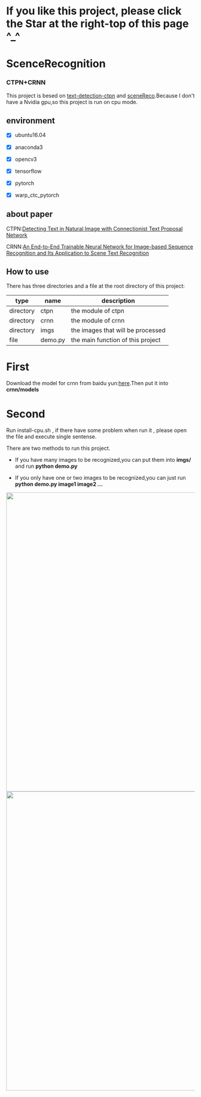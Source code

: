 # If you like this project, please click the Star at the right-top of this page ^_^
# ScenceRecognition
### CTPN+CRNN
This project is besed on [text-detection-ctpn](https://github.com/qq919056489/text-detection-ctpn) and [sceneReco](https://github.com/bear63/sceneReco).Because I don't have a Nvidia gpu,so this project is run on cpu mode.
## environment
- [x]  ubuntu16.04

- [x]  anaconda3

- [x] opencv3

- [x] tensorflow

- [x] pytorch

- [x] warp_ctc_pytorch

## about paper
CTPN:[Detecting Text in Natural Image with
Connectionist Text Proposal Network](https://arxiv.org/pdf/1609.03605.pdf)

CRNN:[An End-to-End Trainable Neural Network for Image-based Sequence Recognition and Its Application to Scene Text Recognition](https://arxiv.org/pdf/1507.05717.pdf)

## How to use
There has three directories and a file at the root directory of this project:

type | name | description
---|---|---
directory|ctpn|the module of ctpn
directory|crnn|the module of crnn
directory|imgs|the images that will be processed
file|demo.py|the main function of this project

# First

Download the model for crnn from baidu yun:[here](https://pan.baidu.com/s/1hm6Gpy7pRYtouAcXUkWWwg).Then put it into **crnn/models**

# Second

Run install-cpu.sh , if there have some problem when run it , please open the file and execute single sentense.

There are two methods to run this project.

- If you have many images to be recognized,you can put them into **imgs/** and run **python demo.py**

- If you only have one or two images to be recognized,you can just run **python demo.py image1 image2 ...**


<img width="800" height="800" src="https://github.com/timekillmo/ScenceRecognition/blob/master/1.png" />
<img width="800" height="800" src="https://github.com/timekillmo/ScenceRecognition/blob/master/2.png" />

